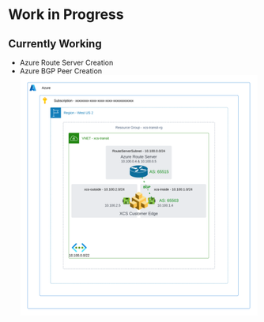 # Work in Progress
## Currently Working
- Azure Route Server Creation
- Azure BGP Peer Creation
![Architecture](/assets/images/XCS_Azure_BGP_Route_Server.png)
